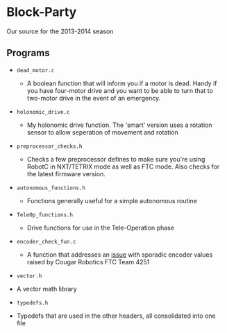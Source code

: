Block-Party
===========

Our source for the 2013-2014 season

## Programs

* `dead_motor.c`
  - A boolean function that will inform you if a motor is dead.  Handy if you have four-motor drive and you want to be able to turn that to two-motor drive in the event of an emergency.

* `holonomic_drive.c`
  - My holonomic drive function.  The 'smart' version uses a rotation sensor to allow seperation of movement and rotation

* `preprocessor_checks.h`
  - Checks a few preprocessor defines to make sure you're using RobotC in NXT/TETRIX mode as well as FTC mode.  Also checks for the latest firmware version.

* `autonomous_functions.h`
  - Functions generally useful for a simple autonomous routine

* `TeleOp_functions.h`
  - Drive functions for use in the Tele-Operation phase

* `encoder_check_fun.c`
  - A function that addresses an [issue](http://www.instructables.com/id/FTC-Sporadic-Encoder-Values/) with sporadic encoder values raised by Cougar Robotics FTC Team 4251

* `vector.h`
 - A vector math library

* `typedefs.h`
 - Typedefs that are used in the other headers, all consolidated into one file
